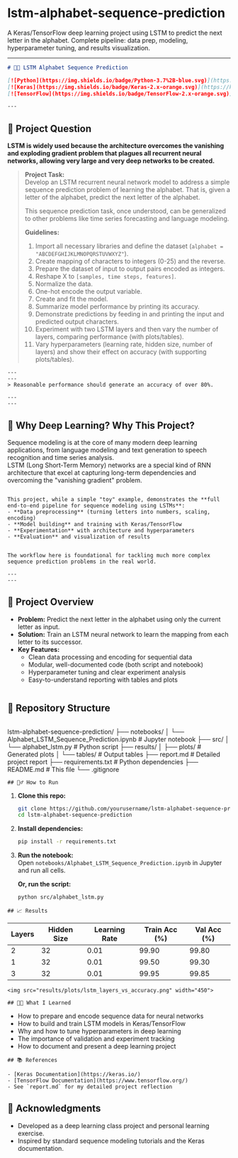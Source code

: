 # lstm-alphabet-sequence-prediction
A Keras/TensorFlow deep learning project using LSTM to predict the next letter in the alphabet. Complete pipeline: data prep, modeling, hyperparameter tuning, and results visualization.

---
```markdown
# 🧠🔤 LSTM Alphabet Sequence Prediction

[![Python](https://img.shields.io/badge/Python-3.7%2B-blue.svg)](https://www.python.org/)
[![Keras](https://img.shields.io/badge/Keras-2.x-orange.svg)](https://keras.io/)
[![TensorFlow](https://img.shields.io/badge/TensorFlow-2.x-orange.svg)](https://www.tensorflow.org/)

---
```
## 📖 Project Question

**LSTM is widely used because the architecture overcomes the vanishing and exploding gradient problem that plagues all recurrent neural networks, allowing very large and very deep networks to be created.**

> **Project Task:**  
> Develop an LSTM recurrent neural network model to address a simple sequence prediction problem of learning the alphabet. That is, given a letter of the alphabet, predict the next letter of the alphabet.  
> 
> This sequence prediction task, once understood, can be generalized to other problems like time series forecasting and language modeling.
> 
> **Guidelines:**  
> 1. Import all necessary libraries and define the dataset (`alphabet = "ABCDEFGHIJKLMNOPQRSTUVWXYZ"`).  
> 2. Create mapping of characters to integers (0-25) and the reverse.  
> 3. Prepare the dataset of input to output pairs encoded as integers.  
> 4. Reshape X to `[samples, time steps, features]`.  
> 5. Normalize the data.  
> 6. One-hot encode the output variable.  
> 7. Create and fit the model.  
> 8. Summarize model performance by printing its accuracy.  
> 9. Demonstrate predictions by feeding in and printing the input and predicted output characters.  
> 10. Experiment with two LSTM layers and then vary the number of layers, comparing performance (with plots/tables).  
> 11. Vary hyperparameters (learning rate, hidden size, number of layers) and show their effect on accuracy (with supporting plots/tables).  


```
---
---
> Reasonable performance should generate an accuracy of over 80%.

---
---
```

## 🤔 Why Deep Learning? Why This Project?

Sequence modeling is at the core of many modern deep learning applications, from language modeling and text generation to speech recognition and time series analysis.  
LSTM (Long Short-Term Memory) networks are a special kind of RNN architecture that excel at capturing long-term dependencies and overcoming the "vanishing gradient" problem.

```

This project, while a simple "toy" example, demonstrates the **full end-to-end pipeline for sequence modeling using LSTMs**:
- **Data preprocessing** (turning letters into numbers, scaling, encoding)
- **Model building** and training with Keras/TensorFlow
- **Experimentation** with architecture and hyperparameters
- **Evaluation** and visualization of results


The workflow here is foundational for tackling much more complex sequence prediction problems in the real world.

---
---
```

## 🚩 Project Overview

- **Problem:** Predict the next letter in the alphabet using only the current letter as input.
- **Solution:** Train an LSTM neural network to learn the mapping from each letter to its successor.
- **Key Features:**
    - Clean data processing and encoding for sequential data
    - Modular, well-documented code (both script and notebook)
    - Hyperparameter tuning and clear experiment analysis
    - Easy-to-understand reporting with tables and plots

```
```

## 📂 Repository Structure

```
```

lstm-alphabet-sequence-prediction/
├── notebooks/
│   └── Alphabet\_LSTM\_Sequence\_Prediction.ipynb   # Jupyter notebook
├── src/
│   └── alphabet\_lstm.py                          # Python script
├── results/
│   ├── plots/                                    # Generated plots
│   └── tables/                                   # Output tables
├── report.md                                     # Detailed project report
├── requirements.txt                              # Python dependencies
├── README.md                                     # This file
└── .gitignore

```
## 🏃‍♂️ How to Run
```
1. **Clone this repo:**
    ```bash
    git clone https://github.com/yourusername/lstm-alphabet-sequence-prediction.git
    cd lstm-alphabet-sequence-prediction
    ```

2. **Install dependencies:**
    ```bash
    pip install -r requirements.txt
    ```

3. **Run the notebook:**  
    Open `notebooks/Alphabet_LSTM_Sequence_Prediction.ipynb` in Jupyter and run all cells.

    **Or, run the script:**  
    ```bash
    python src/alphabet_lstm.py
    ```
```
## 📈 Results
```
| Layers | Hidden Size | Learning Rate | Train Acc (%) | Val Acc (%) |
|--------|-------------|--------------|---------------|-------------|
|   2    |     32      |    0.01      |     99.90     |    99.80    |
|   1    |     32      |    0.01      |     99.50     |    99.30    |
|   3    |     32      |    0.01      |     99.95     |    99.85    |
```
<img src="results/plots/lstm_layers_vs_accuracy.png" width="450">
```
```
## 🧑‍💻 What I Learned
```
- How to prepare and encode sequence data for neural networks
- How to build and train LSTM models in Keras/TensorFlow
- Why and how to tune hyperparameters in deep learning
- The importance of validation and experiment tracking
- How to document and present a deep learning project
```
## 📚 References

- [Keras Documentation](https://keras.io/)
- [TensorFlow Documentation](https://www.tensorflow.org/)
- See `report.md` for my detailed project reflection
```

## 🙏 Acknowledgments

- Developed as a deep learning class project and personal learning exercise.
- Inspired by standard sequence modeling tutorials and the Keras documentation.

```
